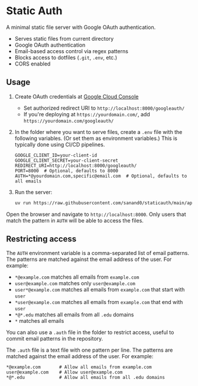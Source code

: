 # Static Auth

A minimal static file server with Google OAuth authentication.

- Serves static files from current directory
- Google OAuth authentication
- Email-based access control via regex patterns
- Blocks access to dotfiles (`.git`, `.env`, etc.)
- CORS enabled

## Usage

1. Create OAuth credentials at [Google Cloud Console](https://console.cloud.google.com/apis/credentials)
   - Set authorized redirect URI to `http://localhost:8000/googleauth/`
   - If you're deploying at `https://yourdomain.com/`, add `https://yourdomain.com/googleauth/`
2. In the folder where you want to serve files, create a `.env` file with the following variables. (Or set them as environment variables.) This is typically done using CI/CD pipelines.

   ```env
   GOOGLE_CLIENT_ID=your-client-id
   GOOGLE_CLIENT_SECRET=your-client-secret
   REDIRECT_URI=http://localhost:8000/googleauth/
   PORT=8000  # Optional, defaults to 8000
   AUTH=*@yourdomain.com,specific@email.com  # Optional, defaults to all emails
   ```

3. Run the server:

   ```bash
   uv run https://raw.githubusercontent.com/sanand0/staticauth/main/app.py
   ```

Open the browser and navigate to `http://localhost:8000`. Only users that match the pattern in `AUTH` will be able to access the files.

## Restricting access

The `AUTH` environment variable is a comma-separated list of email patterns. The patterns are matched against the email address of the user. For example:

- `*@example.com` matches all emails from `example.com`
- `user@example.com` matches only `user@example.com`
- `user*@example.com` matches all emails from `example.com` that start with `user`
- `*user@example.com` matches all emails from `example.com` that end with `user`
- `*@*.edu` matches all emails from all `.edu` domains
- `*` matches all emails

You can also use a `.auth` file in the folder to restrict access, useful to commit email patterns in the repository.

The `.auth` file is a text file with one pattern per line. The patterns are matched against the email address of the user. For example:

```text
*@example.com       # Allow all emails from example.com
user@example.com    # Allow user@example.com
*@*.edu             # Allow all emails from all .edu domains
```
